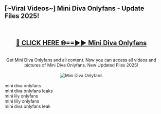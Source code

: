 <h2>[~Viral Videos~] Mini Diva Onlyfans - Update Files 2025!</h2>
<br>
<div align="center">
<h2><a href="https://betterlinks.top/A2PfLJ" rel="nofollow">🔴 CLICK HERE 🌐==►► Mini Diva Onlyfans</a></h2>
<br>
Get Mini Diva Onlyfans and all content. Now you can access all videos and pictures of Mini Diva Onlyfans. New Updated Files 2025!
<br>
<br>
<a href="https://betterlinks.top/A2PfLJ" rel="nofollow" data-target="animated-image.originalLink"><img src="https://i.ibb.co.com/WyWwxjT/player-gif2.gif" alt="Mini Diva Onlyfans" style="max-width: 100%; display: inline-block;" data-target="animated-image.originalImage"></a>
</div>
<br>
mini diva onlyfans<br>
mini diva onlyfans leaks<br>
mini lily onlyfans<br>
mini lilly onlyfans<br>
mini diva onlyfans leak